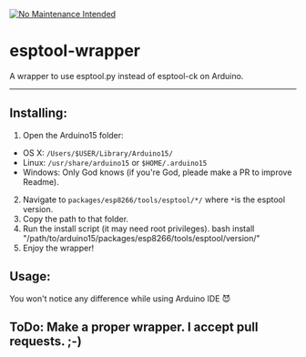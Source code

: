 [![No Maintenance Intended](http://unmaintained.tech/badge.svg)](http://unmaintained.tech/)

# esptool-wrapper
A wrapper to use esptool.py instead of esptool-ck on Arduino.

---

## Installing:

1. Open the Arduino15 folder:
  * OS X: `/Users/$USER/Library/Arduino15/`
  * Linux: `/usr/share/arduino15` or `$HOME/.arduino15`
  * Windows: Only God knows (if you're God, pleade make a PR to improve Readme).
2. Navigate to `packages/esp8266/tools/esptool/*/` where `*`is the esptool version.
3. Copy the path to that folder.
4. Run the install script (it may need root privileges).
    bash install "/path/to/arduino15/packages/esp8266/tools/esptool/version/" 
5. Enjoy the wrapper!

## Usage:
You won't notice any difference while using Arduino IDE :smiling_imp:
## ToDo: Make a proper wrapper. I accept pull requests. ;-)
